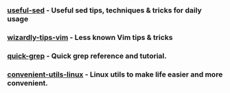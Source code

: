### [useful-sed](https://github.com/adrianscheff/useful-sed) - Useful sed tips, techniques & tricks for daily usage
### [wizardly-tips-vim](https://github.com/adrianscheff/wizardly-tips-vim) - Less known Vim tips & tricks
### [quick-grep](https://github.com/adrianscheff/quick-grep) - Quick grep reference and tutorial.
### [convenient-utils-linux](https://github.com/adrianscheff/convenient-utils-linux) - Linux utils to make life easier and more convenient. 
